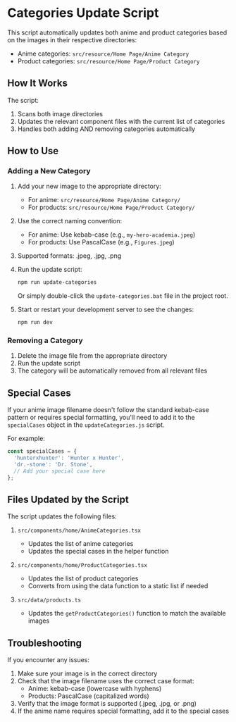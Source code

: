 # Categories Update Script

This script automatically updates both anime and product categories based on the images in their respective directories:
- Anime categories: `src/resource/Home Page/Anime Category`
- Product categories: `src/resource/Home Page/Product Category`

## How It Works

The script:
1. Scans both image directories
2. Updates the relevant component files with the current list of categories
3. Handles both adding AND removing categories automatically

## How to Use

### Adding a New Category

1. Add your new image to the appropriate directory:
   - For anime: `src/resource/Home Page/Anime Category/`
   - For products: `src/resource/Home Page/Product Category/`

2. Use the correct naming convention:
   - For anime: Use kebab-case (e.g., `my-hero-academia.jpeg`)
   - For products: Use PascalCase (e.g., `Figures.jpeg`)

3. Supported formats: .jpeg, .jpg, .png

4. Run the update script:
   ```bash
   npm run update-categories
   ```

   Or simply double-click the `update-categories.bat` file in the project root.

5. Start or restart your development server to see the changes:
   ```bash
   npm run dev
   ```

### Removing a Category

1. Delete the image file from the appropriate directory
2. Run the update script
3. The category will be automatically removed from all relevant files

## Special Cases

If your anime image filename doesn't follow the standard kebab-case pattern or requires special formatting, you'll need to add it to the `specialCases` object in the `updateCategories.js` script.

For example:
```javascript
const specialCases = {
  'hunterxhunter': 'Hunter x Hunter',
  'dr.-stone': 'Dr. Stone',
  // Add your special case here
};
```

## Files Updated by the Script

The script updates the following files:

1. `src/components/home/AnimeCategories.tsx`
   - Updates the list of anime categories
   - Updates the special cases in the helper function

2. `src/components/home/ProductCategories.tsx`
   - Updates the list of product categories
   - Converts from using the data function to a static list if needed

3. `src/data/products.ts`
   - Updates the `getProductCategories()` function to match the available images

## Troubleshooting

If you encounter any issues:

1. Make sure your image is in the correct directory
2. Check that the image filename uses the correct case format:
   - Anime: kebab-case (lowercase with hyphens)
   - Products: PascalCase (capitalized words)
3. Verify that the image format is supported (.jpeg, .jpg, or .png)
4. If the anime name requires special formatting, add it to the special cases
